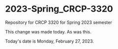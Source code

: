 # 2023-Spring_CRCP-3320

Repository for CRCP 3320 for Spring 2023 semester

This change was made today. As was this.

Today's date is Monday, February 27, 2023.
